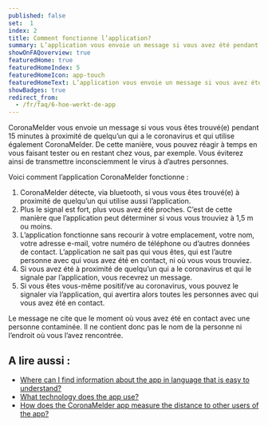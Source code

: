 ```yaml
---
published: false
set:  1
index: 2
title: Comment fonctionne l’application?
summary: L’application vous envoie un message si vous avez été pendant un certain temps proche de quelqu’un qui a le coronavirus.
showOnFAQoverview: true
featuredHome: true
featuredHomeIndex: 5
featuredHomeIcon: app-touch
featuredHomeText: L’application vous envoie un message si vous avez été pendant un certain temps proche de quelqu’un qui a le coronavirus.
showBadges: true
redirect_from: 
  - /fr/faq/6-hoe-werkt-de-app
---
```

CoronaMelder vous envoie un message si vous vous êtes trouvé(e) pendant 15 minutes à proximité de quelqu’un qui a le coronavirus et qui utilise également CoronaMelder. De cette manière, vous pouvez réagir à temps en vous faisant tester ou en restant chez vous, par exemple. Vous éviterez ainsi de transmettre inconsciemment le virus à d’autres personnes.

Voici comment l’application CoronaMelder fonctionne :

1. CoronaMelder détecte, via bluetooth, si vous vous êtes trouvé(e) à proximité de quelqu’un qui utilise aussi l’application.
2. Plus le signal est fort, plus vous avez été proches. C’est de cette manière que l’application peut déterminer si vous vous trouviez à 1,5 m ou moins.
3. L’application fonctionne sans recourir à votre emplacement, votre nom, votre adresse e-mail, votre numéro de téléphone ou d’autres données de contact. L’application ne sait pas qui vous êtes, qui est l’autre personne avec qui vous avez été en contact, ni où vous vous trouviez.
4. Si vous avez été à proximité de quelqu’un qui a le coronavirus et qui le signale par l’application, vous recevrez un message.
5. Si vous êtes vous-même positif/ve au coronavirus, vous pouvez le signaler via l’application, qui avertira alors toutes les personnes avec qui vous avez été en contact.

Le message ne cite que le moment où vous avez été en contact avec une personne contaminée. Il ne contient donc pas le nom de la personne ni l’endroit où vous l’avez rencontrée.

## A lire aussi :

- <a href="/{{page.lang}}/faq/1-11-coronamelder-in-makkelijke-taal" lang="en" hreflang="en">Where can I find information about the app in language that is easy to understand?</a>
- <a href="/{{page.lang}}/faq/2-6-hoe-werkt-de-app-technisch-precies" lang="en" hreflang="en">What technology does the app use?</a> 
- <a href="/{{page.lang}}/faq/2-1-hoe-meet-coronamelder-de-afstand" lang="en" hreflang="en">How does the CoronaMelder app measure the distance to other users of the app?</a> 
